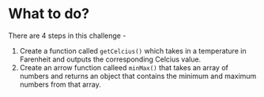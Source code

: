 # What to do?

There are 4 steps in this challenge -

1. Create a function called `getCelcius()` which takes in a temperature in Farenheit and outputs the corresponding Celcius value.
2. Create an arrow function calleed `minMax()` that takes an array of numbers and returns an object that contains the minimum and maximum numbers from that array.
